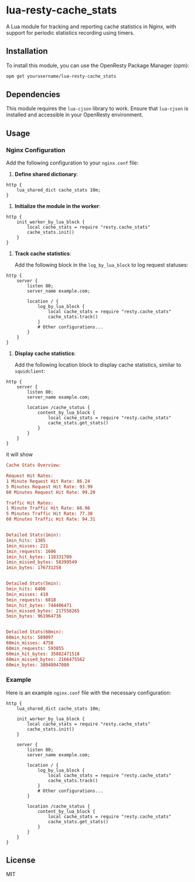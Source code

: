 # lua-resty-cache_stats

A Lua module for tracking and reporting cache statistics in Nginx, with support for periodic statistics recording using timers.

## Installation

To install this module, you can use the OpenResty Package Manager (opm):

```sh
opm get yourusername/lua-resty-cache_stats
```

## Dependencies

This module requires the `lua-cjson` library to work. Ensure that `lua-cjson` is installed and accessible in your OpenResty environment.

## Usage

### Nginx Configuration

Add the following configuration to your `nginx.conf` file:

1. **Define shared dictionary**:

```nginx
http {
    lua_shared_dict cache_stats 10m;
}
```

1. **Initialize the module in the worker**:

```nginx
http {
    init_worker_by_lua_block {
        local cache_stats = require "resty.cache_stats"
        cache_stats.init()
    }
}
```

1. **Track cache statistics**:

   Add the following block in the `log_by_lua_block` to log request statuses:

```nginx
http {
    server {
        listen 80;
        server_name example.com;

        location / {
            log_by_lua_block {
                local cache_stats = require "resty.cache_stats"
                cache_stats.track()
            }
            # Other configurations...
        }
    }
}
```

1. **Display cache statistics**:

   Add the following location block to display cache statistics, similar to `squidclient`:

```nginx
http {
    server {
        listen 80;
        server_name example.com;

        location /cache_status {
            content_by_lua_block {
                local cache_stats = require "resty.cache_stats"
                cache_stats.get_stats()
            }
        }
    }
}
```
it will show 
```ini
Cache Stats Overview:

Request Hit Rates:
1 Minute Request Hit Rate: 86.24
5 Minutes Request Hit Rate: 93.99
60 Minutes Request Hit Rate: 99.20

Traffic Hit Rates:
1 Minute Traffic Hit Rate: 66.96
5 Minutes Traffic Hit Rate: 77.38
60 Minutes Traffic Hit Rate: 94.31


Detailed Stats(1min):
1min_hits: 1385
1min_misses: 221
1min_requests: 1606
1min_hit_bytes: 118331709
1min_missed_bytes: 58399549
1min_bytes: 176731258


Detailed Stats(5min):
5min_hits: 6408
5min_misses: 410
5min_requests: 6818
5min_hit_bytes: 744406471
5min_missed_bytes: 217558265
5min_bytes: 961964736


Detailed Stats(60min):
60min_hits: 589097
60min_misses: 4758
60min_requests: 593855
60min_hit_bytes: 35882471518
60min_missed_bytes: 2166475562
60min_bytes: 38048947080
```

### Example

Here is an example `nginx.conf` file with the necessary configuration:

```nginx
http {
    lua_shared_dict cache_stats 10m;

    init_worker_by_lua_block {
        local cache_stats = require "resty.cache_stats"
        cache_stats.init()
    }

    server {
        listen 80;
        server_name example.com;

        location / {
            log_by_lua_block {
                local cache_stats = require "resty.cache_stats"
                cache_stats.track()
            }
            # Other configurations...
        }

        location /cache_status {
            content_by_lua_block {
                local cache_stats = require "resty.cache_stats"
                cache_stats.get_stats()
            }
        }
    }
}
```

## License

MIT
